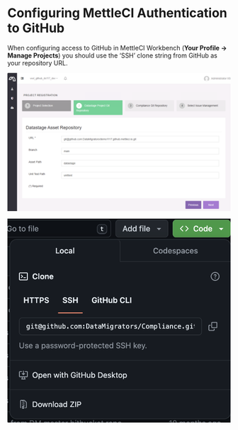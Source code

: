 # Configuring MettleCI Authentication to GitHub

When configuring access to GitHub in MettleCI Workbench (**Your Profile → Manage Projects**) you should use the ‘SSH’ clone string from GitHub as your repository URL.

![image-20240605-035421.png](./attachments/image-20240605-035421.png)

![image-20240605-035357.png](./attachments/image-20240605-035357.png)